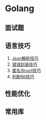 # Golang

## 面试题

## 语言技巧
1. [Json解析技巧](src/skill/json/README.md)
2. [错误封装技巧](src/skill/error/README.md)
3. [匿名Struct技巧](src/skill/struct/README.md)
4. [判断Nil技巧](src/skill/nil/README.md)

## 性能优化

## 常用库